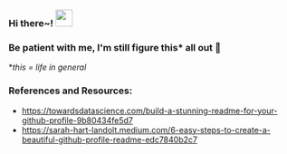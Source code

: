 <!-- [![Header](https://raw.githubusercontent.com/MartinHeinz/<OWNER>/<OWNER>/readme_header.png "Header")](https://some-url.dev/) -->

### Hi there~!  <img src="https://raw.githubusercontent.com/MartinHeinz/MartinHeinz/master/wave.gif" width="30px">

<!--
**gone-explauren/gone-explauren** is a ✨ _special_ ✨ repository because its `README.md` (this file) appears on your GitHub profile.

Here are some ideas to get you started:

- 🔭 I’m currently working on ...
- 🌱 I’m currently learning ...
- 👯 I’m looking to collaborate on ...
- 🤔 I’m looking for help with ...
- 💬 Ask me about ...
- 📫 How to reach me: ...
- 😄 Pronouns: ...
- ⚡ Fun fact: ...
-->

### Be patient with me, I'm still figure this* all out 🌱
 **this = life in general*

### References and Resources:

* <https://towardsdatascience.com/build-a-stunning-readme-for-your-github-profile-9b80434fe5d7>
* <https://sarah-hart-landolt.medium.com/6-easy-steps-to-create-a-beautiful-github-profile-readme-edc7840b2c7>
